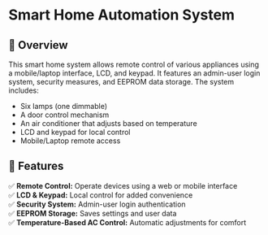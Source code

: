 # Smart Home Automation System

## 📌 Overview  
This smart home system allows remote control of various appliances using a mobile/laptop interface, LCD, and keypad. It features an admin-user login system, security measures, and EEPROM data storage. The system includes:  

- Six lamps (one dimmable)  
- A door control mechanism  
- An air conditioner that adjusts based on temperature  
- LCD and keypad for local control  
- Mobile/Laptop remote access  

## 🚀 Features  
✅ **Remote Control:** Operate devices using a web or mobile interface  
✅ **LCD & Keypad:** Local control for added convenience  
✅ **Security System:** Admin-user login authentication  
✅ **EEPROM Storage:** Saves settings and user data  
✅ **Temperature-Based AC Control:** Automatic adjustments for comfort     
